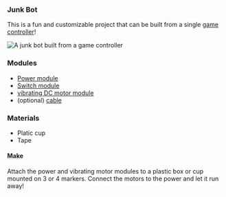 ### Junk Bot

This is a fun and customizable project that can be built from a single [game controller]({{site.baseurl}}/toys/game-controller)!

![A junk bot built from a game controller]({{site.baseurl}}/assets/gamecontrollerbot.gif)

### Modules

* [Power module]({{site.baseurl}}/modules/power)
* [Switch module]({{site.baseurl}}/modules/input/toggle-switch)
* [vibrating DC motor module]({{site.baseurl}}/modules/output/dc-vibrating-motor)
* (optional) [cable]({{site.baseurl}}/modules/wire/cable)

### Materials

* Platic cup
* Tape

#### Make

Attach the power and vibrating motor modules to a plastic box or cup
mounted on 3 or 4 markers. Connect the motors to the power and let it run away!
